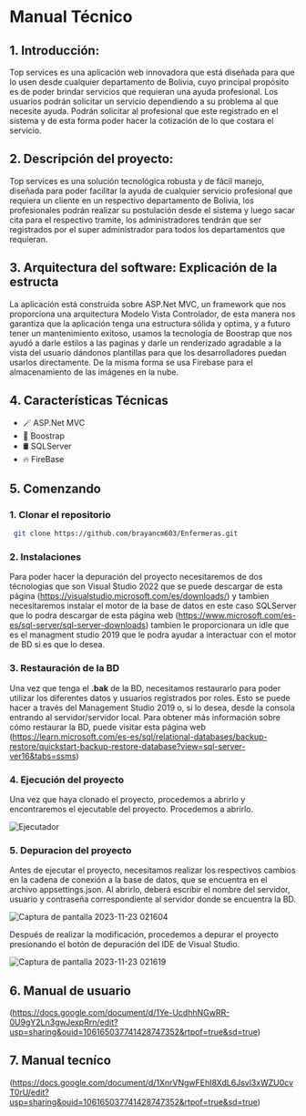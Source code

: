 # Manual Técnico

## 1. Introducción:
Top services es una aplicación web innovadora que está diseñada para que lo usen desde cualquier departamento de Bolivia, cuyo principal propósito es de poder brindar servicios que requieran una ayuda profesional. Los usuarios podrán solicitar un servicio dependiendo a    su problema al que necesite ayuda. Podrán solicitar al profesional que este registrado en el sistema y de esta forma poder hacer la cotización de lo que costara el servicio.
## 2. Descripción del proyecto:
Top services es una solución tecnológica robusta y de fácil manejo, diseñada para poder facilitar la ayuda de cualquier servicio profesional que requiera un cliente en un respectivo departamento de Bolivia, los profesionales podrán realizar su postulación desde el sistema y luego sacar cita para el respectivo tramite, los administradores tendrán que ser registrados por el super administrador para todos los departamentos que requieran.
## 3. Arquitectura del software: Explicación de la estructa
La aplicación está construida sobre ASP.Net MVC, un framework que nos proporciona una arquitectura Modelo Vista Controlador, de esta manera nos garantiza que la aplicación tenga una estructura sólida y optima, y a futuro tener un mantenimiento exitoso, usamos la tecnología de Boostrap que nos ayudó a darle estilos a las paginas y darle un renderizado agradable a la vista del usuario dándonos plantillas para que los desarrolladores puedan usarlos directamente. De la misma forma se usa Firebase para el almacenamiento de las imágenes en la nube.
## 4. Características Técnicas
- 🪄 ASP.Net MVC
- 🎨 Boostrap
- 🛢️ SQLServer
- 🔥 FireBase
## 5. Comenzando
### 1. Clonar el repositorio
   
  ```bash
   git clone https://github.com/brayancm603/Enfermeras.git
 ```
### 2. Instalaciones
Para poder hacer la depuración del proyecto necesitaremos de dos técnologias que son Visual Studio 2022 que se puede descargar de esta página (https://visualstudio.microsoft.com/es/downloads/) y tambien necesitaremos instalar el motor de la base de datos en este caso SQLServer que lo podra descargar de esta página web (https://www.microsoft.com/es-es/sql-server/sql-server-downloads) tambien le proporcionara un idle que es el managment studio 2019 que le podra ayudar a interactuar con el motor de BD si es que lo desea.

### 3. Restauración de la BD
Una vez que tenga el **.bak** de la BD, necesitamos restaurarlo para poder utilizar los diferentes datos y usuarios registrados por roles. Esto se puede hacer a través del Management Studio 2019 o, si lo desea, desde la consola entrando al servidor/servidor local. Para obtener más información sobre cómo restaurar la BD, puede visitar esta página web (https://learn.microsoft.com/es-es/sql/relational-databases/backup-restore/quickstart-backup-restore-database?view=sql-server-ver16&tabs=ssms)

### 4. Ejecución del proyecto 
Una vez que haya clonado el proyecto, procedemos a abrirlo y encontraremos el ejecutable del proyecto. Procedemos a abrirlo.

![Ejecutador](https://github.com/brayancm603/Enfermeras/assets/90205529/3383a1b5-ce87-4e85-a2f9-0df7b19e65f7)

### 5. Depuracion del proyecto 
Antes de ejecutar el proyecto, necesitamos realizar los respectivos cambios en la cadena de conexión a la base de datos, que se encuentra en el archivo appsettings.json. Al abrirlo, deberá escribir el nombre del servidor, usuario y contraseña correspondiente al servidor donde se encuentra la BD.

![Captura de pantalla 2023-11-23 021604](https://github.com/brayancm603/Enfermeras/assets/90205529/0c0ebc83-3c81-4f59-a6a8-68d35d07d437)

Después de realizar la modificación, procedemos a depurar el proyecto presionando el botón de depuración del IDE de Visual Studio.

![Captura de pantalla 2023-11-23 021619](https://github.com/brayancm603/Enfermeras/assets/90205529/2771c4c8-ea64-4334-b38d-63513645db73)

## 6. Manual de usuario
(https://docs.google.com/document/d/1Ye-UcdhhNGwRR-0U9gY2Ln3gwJexpRrn/edit?usp=sharing&ouid=106165037741428747352&rtpof=true&sd=true)
## 7. Manual tecníco
(https://docs.google.com/document/d/1XnrVNgwFEhI8XdL6Jsvl3xWZU0cvT0rU/edit?usp=sharing&ouid=106165037741428747352&rtpof=true&sd=true)
